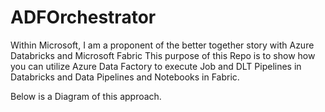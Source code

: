# ADFOrchestrator

Within Microsoft, I am a proponent of the better together story with Azure Databricks and Microsoft Fabric  This purpose of this Repo is to show how you can utilize Azure Data Factory to execute Job and DLT Pipelines in Databricks and Data Pipelines and Notebooks in Fabric.

Below is a Diagram of this approach.  




